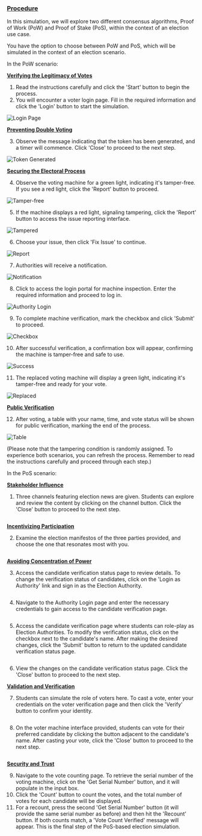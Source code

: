 <u><h3>Procedure</h3></u>

<p>In this simulation, we will explore two different consensus algorithms, Proof of Work (PoW) and Proof of Stake (PoS), within the context of an election use case.</p>

You have the option to choose between PoW and PoS, which will be simulated in the context of an election scenario.

<p>In the PoW scenario:</p>

<u><p><b>Verifying the Legitimacy of Votes</b></p></u>

<ol>
    <li>Read the instructions carefully and click the 'Start' button to begin the process.</li>
    <li>You will encounter a voter login page. Fill in the required information and click the 'Login' button to start the simulation.</li>
</ol>
<div><img src="./images/voterlogin.png" alt="Login Page"></div>

<u><p><b>Preventing Double Voting</b></p></u>

<ol start="3">
    <li>Observe the message indicating that the token has been generated, and a timer will commence. Click 'Close' to proceed to the next step.</li>
</ol>
<div><img src="./images/token.png" alt="Token Generated"></div>

<u><p><b>Securing the Electoral Process</b></p></u>

<ol start="4">
    <li>Observe the voting machine for a green light, indicating it's tamper-free. If you see a red light, click the 'Report' button to proceed.</li>
</ol>
<div><img src="./images/tamperfree.png" alt="Tamper-free"></div>

<ol start="5">
    <li>If the machine displays a red light, signaling tampering, click the 'Report' button to access the issue reporting interface.</li>
</ol>
<div><img src="./images/tampered.png" alt="Tampered"></div>

<ol start="6">
    <li>Choose your issue, then click 'Fix Issue' to continue.</li>
</ol>
<div><img src="./images/report.png" alt="Report"></div>

<ol start="7">
    <li>Authorities will receive a notification.</li>
</ol>
<div><img src="./images/notification.png" alt="Notification"></div>

<ol start="8">
    <li>Click to access the login portal for machine inspection. Enter the required information and proceed to log in.</li>
</ol>
<div><img src="./images/authority.png" alt="Authority Login"></div>

<ol start="9">
    <li>To complete machine verification, mark the checkbox and click 'Submit' to proceed.</li>
</ol>
<div><img src="./images/checkbox.png" alt="Checkbox"></div>

<ol start="10">
    <li>After successful verification, a confirmation box will appear, confirming the machine is tamper-free and safe to use.</li>
</ol>
<div><img src="./images/success.png" alt="Success"></div>

<ol start="11">
    <li>The replaced voting machine will display a green light, indicating it's tamper-free and ready for your vote.</li>
</ol>
<div><img src="./images/replaced.png" alt="Replaced"></div>

<u><p><b>Public Verification</b></p></u>

<ol start="12">
    <li>After voting, a table with your name, time, and vote status will be shown for public verification, marking the end of the process.</li>
</ol>
<div><img src="./images/table.png" alt="Table"></div>

<p>(Please note that the tampering condition is randomly assigned. To experience both scenarios, you can refresh the process. Remember to read the instructions carefully and proceed through each step.)</p>

<p>In the PoS scenario:</p>

<u><b><p>Stakeholder Influence</p></b></u>

<ol>
    <li>Three channels featuring election news are given. Students can explore and review the content by clicking on the channel button. Click the 'Close' button to proceed to the next step.</li>
</ol>
<div><img src="./images/instr1.png" alt=""></div>

<u><b><p>Incentivizing Participation</p></b></u>

<ol start="2">
    <li>Examine the election manifestos of the three parties provided, and choose the one that resonates most with you.</li>
</ol>
<div><img src="./images/instr2.png" alt=""></div>

<u><b><p>Avoiding Concentration of Power</p></b></u>

<ol start="3">
    <li>Access the candidate verification status page to review details. To change the verification status of candidates, click on the 'Login as Authority' link and sign in as the Election Authority.</li>
</ol>
<div><img src="./images/instr3.1.png" alt=""></div>

<ol start="4">
    <li>Navigate to the Authority Login page and enter the necessary credentials to gain access to the candidate verification page.</li>
</ol>
<div><img src="./images/instr3.2.png" alt=""></div>

<ol start="5">
    <li>Access the candidate verification page where students can role-play as Election Authorities. To modify the verification status, click on the checkbox next to the candidate's name. After making the desired changes, click the 'Submit' button to return to the updated candidate verification status page.</li>
</ol>
<div><img src="./images/instr3.3.png" alt=""></div>

<ol start="6">
    <li>View the changes on the candidate verification status page. Click the 'Close' button to proceed to the next step.</li>
</ol>

<u><b><p>Validation and Verification</p></b></u>

<ol start="7">
    <li>Students can simulate the role of voters here. To cast a vote, enter your credentials on the voter verification page and then click the 'Verify' button to confirm your identity.</li>
</ol>
<div><img src="./images/instr4.1.png" alt=""></div>

<ol start="8">
    <li>On the voter machine interface provided, students can vote for their preferred candidate by clicking the button adjacent to the candidate's name. After casting your vote, click the 'Close' button to proceed to the next step.</li>
</ol>
<div><img src="./images/instr4.2.png" alt=""></div>

<u><b><p>Security and Trust</p></b></u>

<ol start="9">
    <li>Navigate to the vote counting page. To retrieve the serial number of the voting machine, click on the 'Get Serial Number' button, and it will populate in the input box.</li>
    <li>Click the 'Count' button to count the votes, and the total number of votes for each candidate will be displayed.</li>
    <li>For a recount, press the second 'Get Serial Number' button (it will provide the same serial number as before) and then hit the 'Recount' button. If both counts match, a 'Vote Count Verified' message will appear. This is the final step of the PoS-based election simulation.</li>
</ol>
<div><img src="./images/instr5.png" alt=""></div>
